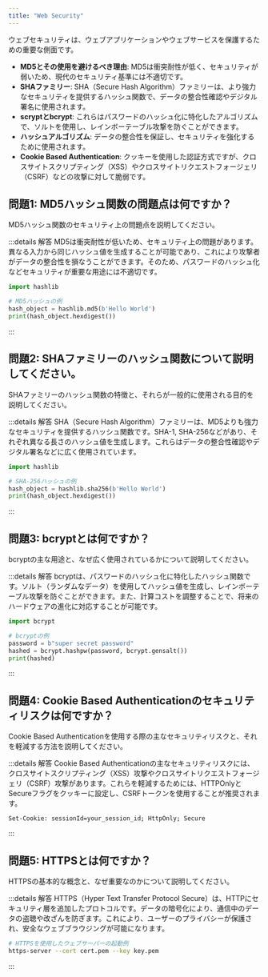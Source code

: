 ```yaml
---
title: "Web Security"
---
```

ウェブセキュリティは、ウェブアプリケーションやウェブサービスを保護するための重要な側面です。

- **MD5とその使用を避けるべき理由**: MD5は衝突耐性が低く、セキュリティが弱いため、現代のセキュリティ基準には不適切です。
- **SHAファミリー**: SHA（Secure Hash Algorithm）ファミリーは、より強力なセキュリティを提供するハッシュ関数で、データの整合性確認やデジタル署名に使用されます。
- **scryptとbcrypt**: これらはパスワードのハッシュ化に特化したアルゴリズムで、ソルトを使用し、レインボーテーブル攻撃を防ぐことができます。
- **ハッシュアルゴリズム**: データの整合性を保証し、セキュリティを強化するために使用されます。
- **Cookie Based Authentication**: クッキーを使用した認証方式ですが、クロスサイトスクリプティング（XSS）やクロスサイトリクエストフォージェリ（CSRF）などの攻撃に対して脆弱です。

## 問題1: MD5ハッシュ関数の問題点は何ですか？

MD5ハッシュ関数のセキュリティ上の問題点を説明してください。

:::details 解答
MD5は衝突耐性が低いため、セキュリティ上の問題があります。異なる入力から同じハッシュ値を生成することが可能であり、これにより攻撃者がデータの整合性を損なうことができます。そのため、パスワードのハッシュ化などセキュリティが重要な用途には不適切です。

```python
import hashlib

# MD5ハッシュの例
hash_object = hashlib.md5(b'Hello World')
print(hash_object.hexdigest())
```
:::

## 問題2: SHAファミリーのハッシュ関数について説明してください。

SHAファミリーのハッシュ関数の特徴と、それらが一般的に使用される目的を説明してください。

:::details 解答
SHA（Secure Hash Algorithm）ファミリーは、MD5よりも強力なセキュリティを提供するハッシュ関数です。SHA-1, SHA-256などがあり、それぞれ異なる長さのハッシュ値を生成します。これらはデータの整合性確認やデジタル署名などに広く使用されています。

```python
import hashlib

# SHA-256ハッシュの例
hash_object = hashlib.sha256(b'Hello World')
print(hash_object.hexdigest())
```

:::

## 問題3: bcryptとは何ですか？

bcryptの主な用途と、なぜ広く使用されているかについて説明してください。

:::details 解答
bcryptは、パスワードのハッシュ化に特化したハッシュ関数です。ソルト（ランダムなデータ）を使用してハッシュ値を生成し、レインボーテーブル攻撃を防ぐことができます。また、計算コストを調整することで、将来のハードウェアの進化に対応することが可能です。

```python
import bcrypt

# bcryptの例
password = b"super secret password"
hashed = bcrypt.hashpw(password, bcrypt.gensalt())
print(hashed)
```

:::

## 問題4: Cookie Based Authenticationのセキュリティリスクは何ですか？

Cookie Based Authenticationを使用する際の主なセキュリティリスクと、それを軽減する方法を説明してください。

:::details 解答
Cookie Based Authenticationの主なセキュリティリスクには、クロスサイトスクリプティング（XSS）攻撃やクロスサイトリクエストフォージェリ（CSRF）攻撃があります。これらを軽減するためには、HTTPOnlyとSecureフラグをクッキーに設定し、CSRFトークンを使用することが推奨されます。

```http
Set-Cookie: sessionId=your_session_id; HttpOnly; Secure
```

:::

## 問題5: HTTPSとは何ですか？

HTTPSの基本的な概念と、なぜ重要なのかについて説明してください。

:::details 解答
HTTPS（Hyper Text Transfer Protocol Secure）は、HTTPにセキュリティ層を追加したプロトコルです。データの暗号化により、通信中のデータの盗聴や改ざんを防ぎます。これにより、ユーザーのプライバシーが保護され、安全なウェブブラウジングが可能になります。

```bash
# HTTPSを使用したウェブサーバーの起動例
https-server --cert cert.pem --key key.pem
```

:::
